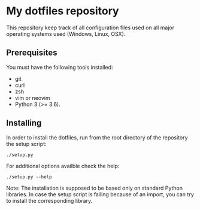 # My dotfiles repository

This repository keep track of all configuration files used on all major operating systems used (Windows, Linux, OSX).

## Prerequisites

You must have the following tools installed:

* git
* curl
* zsh
* vim or neovim
* Python 3 (>= 3.6).

## Installing

In order to install the dotfiles, run from the root directory of the repository the setup script:

    ./setup.py

For additional options availble check the help:

    ./setup.py --help

Note: The installation is supposed to be based only on standard Python libraries. In case the setup script is failing
because of an import, you can try to install the corresponding library.

